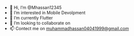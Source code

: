 - 👋 Hi, I’m @Mhassan12345
- 👀 I’m interested in Mobile Devolpment
- 🌱 I’m currently Flutter 
- 💞️ I’m looking to collaborate on 
- 📫 Contect me on muhammadhassan04041999@gmail.com

<!---
Mhassan12345/Mhassan12345 is a ✨ special ✨ repository because its `README.md` (this file) appears on your GitHub profile.
You can click the Preview link to take a look at your changes.
--->
